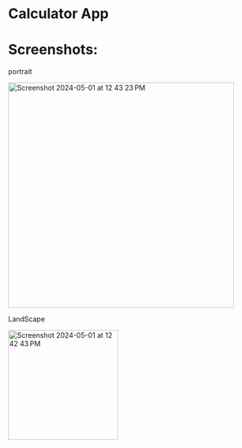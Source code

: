 <h1>Calculator App</h1>

# Screenshots:
<p >  
portrait
</p>
<img width="458" alt="Screenshot 2024-05-01 at 12 43 23 PM" src="https://github.com/Nour5Eldin/CalculatorApp/assets/145837378/6204c72d-1e4c-4f4d-8522-30b2f214a5b0">
<p>
LandScape
</p>
<img width="223" alt="Screenshot 2024-05-01 at 12 42 43 PM" src="https://github.com/Nour5Eldin/CalculatorApp/assets/145837378/e24ef85b-692c-4a53-95f4-9519ec9d5a5c">

